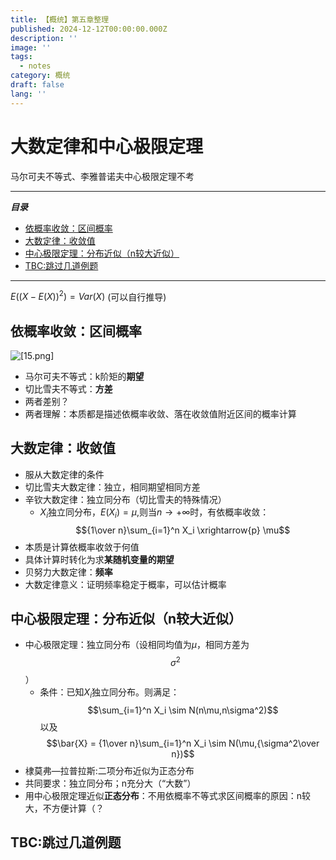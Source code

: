 ```yaml
---
title: 【概统】第五章整理
published: 2024-12-12T00:00:00.000Z
description: ''
image: ''
tags:
  - notes
category: 概统
draft: false
lang: ''
---
```

# 大数定律和中心极限定理
马尔可夫不等式、李雅普诺夫中心极限定理不考

---
***目录***

<!-- toc -->

- [依概率收敛：区间概率](#%E4%BE%9D%E6%A6%82%E7%8E%87%E6%94%B6%E6%95%9B%E5%8C%BA%E9%97%B4%E6%A6%82%E7%8E%87)
- [大数定律：收敛值](#%E5%A4%A7%E6%95%B0%E5%AE%9A%E5%BE%8B%E6%94%B6%E6%95%9B%E5%80%BC)
- [中心极限定理：分布近似（n较大近似）](#%E4%B8%AD%E5%BF%83%E6%9E%81%E9%99%90%E5%AE%9A%E7%90%86%E5%88%86%E5%B8%83%E8%BF%91%E4%BC%BCn%E8%BE%83%E5%A4%A7%E8%BF%91%E4%BC%BC)
- [TBC:跳过几道例题](#tbc%E8%B7%B3%E8%BF%87%E5%87%A0%E9%81%93%E4%BE%8B%E9%A2%98)

<!-- tocstop -->

---
$E((X-E(X))^2) = Var(X)$
(可以自行推导)

## 依概率收敛：区间概率

![[15.png]](/media/gaitong/15.png)
- 马尔可夫不等式：k阶矩的**期望**
- 切比雪夫不等式：**方差**
- 两者差别？
- 两者理解：本质都是描述依概率收敛、落在收敛值附近区间的概率计算

## 大数定律：收敛值
- 服从大数定律的条件
- 切比雪夫大数定律：独立，相同期望相同方差
- 辛钦大数定律：独立同分布（切比雪夫的特殊情况）
	- $X_i$独立同分布，$E(X_i) = \mu,$则当$n\to +\infty$时，有依概率收敛：$${1\over n}\sum_{i=1}^n X_i \xrightarrow{p} \mu$$
- 本质是计算依概率收敛于何值
- 具体计算时转化为求**某随机变量的期望**
- 贝努力大数定律：**频率**
- 大数定律意义：证明频率稳定于概率，可以估计概率

## 中心极限定理：分布近似（n较大近似）
- 中心极限定理：独立同分布（设相同均值为$\mu$，相同方差为$$\sigma^2$$）
	- 条件：已知$X_i$独立同分布。则满足：
	$$\sum_{i=1}^n X_i \sim N(n\mu,n\sigma^2)$$以及
	 $$\bar{X} = {1\over n}\sum_{i=1}^n X_i \sim N(\mu,{\sigma^2\over n})$$
- 棣莫弗—拉普拉斯:二项分布近似为正态分布
- 共同要求：独立同分布；n充分大（“大数”）
- 用中心极限定理近似**正态分布**：不用依概率不等式求区间概率的原因：n较大，不方便计算（？

## TBC:跳过几道例题
